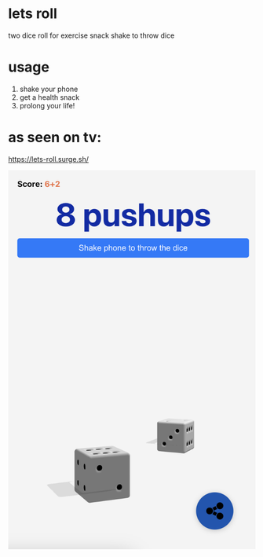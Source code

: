 # lets roll
two dice roll for exercise snack
shake to throw dice

# usage
1. shake your phone
2. get a health snack
3. prolong your life!

# as seen on tv:
https://lets-roll.surge.sh/

![Splash Screen](css/splash-screen.png)
